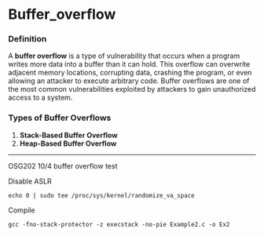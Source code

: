 # Buffer_overflow

### Definition
A **buffer overflow** is a type of vulnerability that occurs when a program writes more data into a buffer than it can hold. This overflow can overwrite adjacent memory locations, corrupting data, crashing the program, or even allowing an attacker to execute arbitrary code. Buffer overflows are one of the most common vulnerabilities exploited by attackers to gain unauthorized access to a system.

### Types of Buffer Overflows

1.  **Stack-Based Buffer Overflow**
2.  **Heap-Based Buffer Overflow**

---
OSG202 10/4 buffer overflow test



Disable ASLR
```
echo 0 | sudo tee /proc/sys/kernel/randomize_va_space
```

Compile 
```
gcc -fno-stack-protector -z execstack -no-pie Example2.c -o Ex2
```
